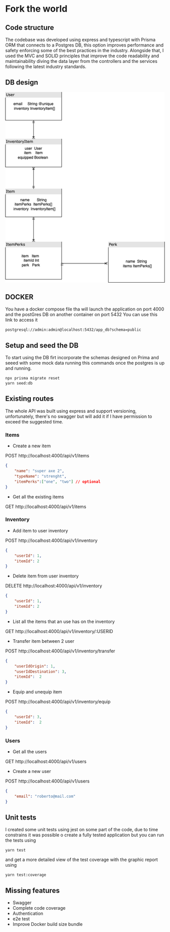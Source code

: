 # Fork the world

## Code structure
The codebase was developed using express and typescript with Prisma ORM that connects to a Postgres DB, this option improves performance and safety enforcing some of the best practices in the industry.
Alongside that, I used the MVC and SOLID principles that improve the code readability and maintainability diving the data layer from the controllers and the services following the latest industry standards.

## DB design
![DB design](game7.drawio.png)


## DOCKER
You have a docker compose file tha will launch the application on port 4000 and the postGres DB on another container on port 5432
You can use this link to access it
```
postgresql://admin:admin@localhost:5432/app_db?schema=public
```

## Setup and seed the DB
To start using the DB firt incorporate the schemas designed on Prima and seeed with some mock data running this commands once the postgres is up and running.
```
npx prisma migrate reset
yarn seed:db
```


## Existing routes
The whole API was built using express and support versioning, unfortunately, there's no swagger but will add it if I have permission to exceed the suggested time.
### Items
- Create a new item

POST http://localhost:4000/api/v1/items
```json
{
	"name": "super axe 2",
	"typeName": "strenght",
	"itemPerks":["one", "two"] // optional
}
```
- Get all the existing items

GET http://localhost:4000/api/v1/items

### Inventory
- Add item to user inventory

POST http://localhost:4000/api/v1/inventory
```json
{
	"userId": 1,
	"itemId": 2
}
```

- Delete item from user inventory

DELETE http://localhost:4000/api/v1/inventory

```json
{
	"userId": 1,
	"itemId": 2
}
```

- List all the items that an use has on the inventory

GET http://localhost:4000/api/v1/inventory/:USERID


- Transfer item between 2 user

POST http://localhost:4000/api/v1/inventory/transfer

```json
{
    "userIdOrigin": 1,
    "userIdDestination": 3,
    "itemId":  2
}
```

- Equip and unequip item 

POST http://localhost:4000/api/v1/inventory/equip

```json
{
	"userId": 3,
    "itemId":  2
}
```

### Users
- Get all the users

GET http://localhost:4000/api/v1/users

- Create a new user

POST http://localhost:4000/api/v1/users
```json
{
	"email": "roberto@mail.com"
}
```


## Unit tests
I created some unit tests using jest on some part of the code, due to time constrains it was possible o create a fully tested application but you can run the tests using
```
yarn test
```

and get a more detailed view of the test coverage with the graphic report using
```
yarn test:coverage
```

## Missing features
- Swagger
- Complete code coverage
- Authentication
- e2e test
- Improve Docker build size bundle